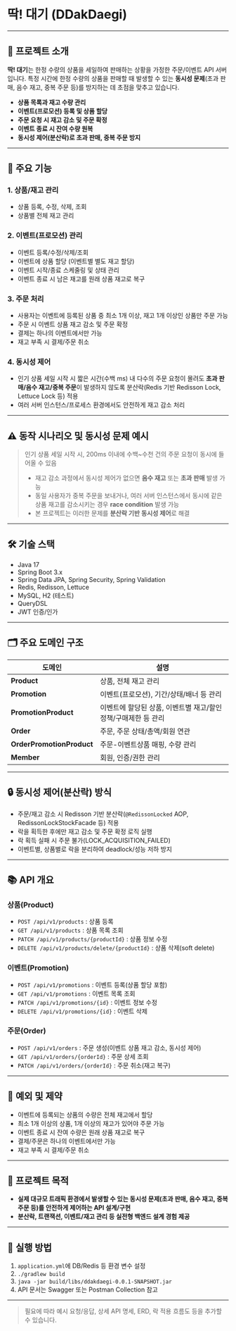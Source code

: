 # 딱! 대기 (DDakDaegi)

---

## 🛒 프로젝트 소개

**딱! 대기**는 한정 수량의 상품을 세일하여 판매하는 상황을 가정한 주문/이벤트 API 서버입니다. 
특정 시간에 한정 수량의 상품을 판매할 때 발생할 수 있는 **동시성 문제**(초과 판매, 음수 재고, 중복 주문 등)를 방지하는 데 초점을 맞추고 있습니다.

- **상품 목록과 재고 수량 관리**
- **이벤트(프로모션) 등록 및 상품 할당**
- **주문 요청 시 재고 감소 및 주문 확정**
- **이벤트 종료 시 잔여 수량 원복**
- **동시성 제어(분산락)로 초과 판매, 중복 주문 방지**

---

## 🚩 주요 기능

### 1. 상품/재고 관리
- 상품 등록, 수정, 삭제, 조회
- 상품별 전체 재고 관리

### 2. 이벤트(프로모션) 관리
- 이벤트 등록/수정/삭제/조회
- 이벤트에 상품 할당 (이벤트별 별도 재고 할당)
- 이벤트 시작/종료 스케줄링 및 상태 관리
- 이벤트 종료 시 남은 재고를 원래 상품 재고로 복구

### 3. 주문 처리
- 사용자는 이벤트에 등록된 상품 중 최소 1개 이상, 재고 1개 이상인 상품만 주문 가능
- 주문 시 이벤트 상품 재고 감소 및 주문 확정
- 결제는 하나의 이벤트에서만 가능
- 재고 부족 시 결제/주문 취소

### 4. 동시성 제어
- 인기 상품 세일 시작 시 짧은 시간(수백 ms) 내 다수의 주문 요청이 몰려도 **초과 판매/음수 재고/중복 주문**이 발생하지 않도록 분산락(Redis 기반 Redisson Lock, Lettuce Lock 등) 적용
- 여러 서버 인스턴스/프로세스 환경에서도 안전하게 재고 감소 처리

---

## ⚠️ 동작 시나리오 및 동시성 문제 예시

> 인기 상품 세일 시작 시, 200ms 이내에 수백~수천 건의 주문 요청이 동시에 들어올 수 있음
> - 재고 감소 과정에서 동시성 제어가 없으면 **음수 재고** 또는 **초과 판매** 발생 가능
> - 동일 사용자가 중복 주문을 보내거나, 여러 서버 인스턴스에서 동시에 같은 상품 재고를 감소시키는 경우 **race condition** 발생 가능
> - 본 프로젝트는 이러한 문제를 **분산락 기반 동시성 제어**로 해결

---

## 🛠️ 기술 스택

- Java 17
- Spring Boot 3.x
- Spring Data JPA, Spring Security, Spring Validation
- Redis, Redisson, Lettuce
- MySQL, H2 (테스트)
- QueryDSL
- JWT 인증/인가

---

## 🗂️ 주요 도메인 구조

| 도메인              | 설명                                      |
|---------------------|-------------------------------------------|
| **Product**         | 상품, 전체 재고 관리                      |
| **Promotion**       | 이벤트(프로모션), 기간/상태/배너 등 관리   |
| **PromotionProduct**| 이벤트에 할당된 상품, 이벤트별 재고/할인정책/구매제한 등 관리 |
| **Order**           | 주문, 주문 상태/총액/회원 연관            |
| **OrderPromotionProduct** | 주문-이벤트상품 매핑, 수량 관리      |
| **Member**          | 회원, 인증/권한 관리                      |

---

## 🔒 동시성 제어(분산락) 방식

- 주문/재고 감소 시 Redisson 기반 분산락(`@RedissonLocked` AOP, RedissonLockStockFacade 등) 적용
- 락을 획득한 후에만 재고 감소 및 주문 확정 로직 실행
- 락 획득 실패 시 주문 불가(LOCK_ACQUISITION_FAILED)
- 이벤트별, 상품별로 락을 분리하여 deadlock/성능 저하 방지

---

## 📚 API 개요

### 상품(Product)
- `POST /api/v1/products` : 상품 등록
- `GET /api/v1/products` : 상품 목록 조회
- `PATCH /api/v1/products/{productId}` : 상품 정보 수정
- `DELETE /api/v1/products/delete/{productId}` : 상품 삭제(soft delete)

### 이벤트(Promotion)
- `POST /api/v1/promotions` : 이벤트 등록(상품 할당 포함)
- `GET /api/v1/promotions` : 이벤트 목록 조회
- `PATCH /api/v1/promotions/{id}` : 이벤트 정보 수정
- `DELETE /api/v1/promotions/{id}` : 이벤트 삭제

### 주문(Order)
- `POST /api/v1/orders` : 주문 생성(이벤트 상품 재고 감소, 동시성 제어)
- `GET /api/v1/orders/{orderId}` : 주문 상세 조회
- `PATCH /api/v1/orders/{orderId}` : 주문 취소(재고 복구)

---

## 🚨 예외 및 제약

- 이벤트에 등록되는 상품의 수량은 전체 재고에서 할당
- 최소 1개 이상의 상품, 1개 이상의 재고가 있어야 주문 가능
- 이벤트 종료 시 잔여 수량은 원래 상품 재고로 복구
- 결제/주문은 하나의 이벤트에서만 가능
- 재고 부족 시 결제/주문 취소

---

## 🎯 프로젝트 목적

- **실제 대규모 트래픽 환경에서 발생할 수 있는 동시성 문제(초과 판매, 음수 재고, 중복 주문 등)를 안전하게 제어하는 API 설계/구현**
- **분산락, 트랜잭션, 이벤트/재고 관리 등 실전형 백엔드 설계 경험 제공**

---

## 🚀 실행 방법

1. `application.yml`에 DB/Redis 등 환경 변수 설정
2. `./gradlew build`
3. `java -jar build/libs/ddakdaegi-0.0.1-SNAPSHOT.jar`
4. API 문서는 Swagger 또는 Postman Collection 참고

---

> 필요에 따라 예시 요청/응답, 상세 API 명세, ERD, 락 적용 흐름도 등을 추가할 수 있습니다. 